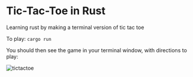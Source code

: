 # Tic-Tac-Toe in Rust
Learning rust by making a terminal version of tic tac toe

To play:
`cargo run`

You should then see the game in your terminal window, with directions to play:

![tictactoe](https://i.imgur.com/61wZf82.png)
